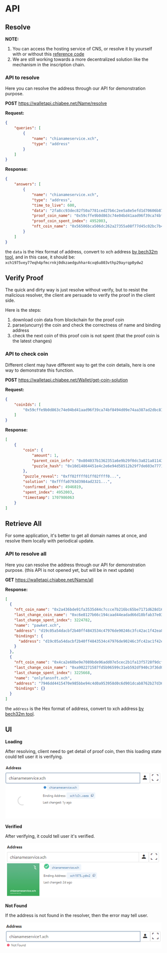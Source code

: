 # API

## Resolve

**NOTE:** 
1. You can access the hosting service of CNS, or resolve it by yourself with or without this [reference code](https://github.com/SutuLabs/pawket-api)
2. We are still working towards a more decentralized solution like the mechanism in the inscription chain.

### API to resolve

Here you can resolve the address through our API for demonstration purpose.

**POST** https://walletapi.chiabee.net/Name/resolve

**Request:**
```json
{
    "queries": [
        {
            "name": "chianameservice.xch",
            "type": "address"
        }
    ]
}
```

**Response:**
```json
{
    "answers": [
        {
            "name": "chianameservice.xch",
            "type": "address",
            "time_to_live": 600,
            "data": "2fa8cc93dec82f50a7781ced27b6c2ee5a8e5efd1d70606b877c58bb8545e906",
            "proof_coin_name": "0x59cffe9b0d863c74e04bd41aad96f39ca74bf8494d09e74aa387ad2dbc81086d",
            "proof_coin_spent_index": 4952003,
            "nft_coin_name": "0x56506bca506dc262a27355a08f77d45c02bc7b48de09d1b1ab4d84864bd370df"
        }
    ]
}
```

the `data` is the Hex format of address, convert to xch address [by bech32m tool](https://mixch.dev/#/tools/address), and in this case, it should be: `xch1975vey77eqh4pfmcrnkj0dkzaedguhhar4cxq6u803vthp29ayrqp0ydw2`

## Verify Proof

The quick and dirty way is just resolve without verify, but to resist the malicious resolver, the client are persuade to verify the proof in the client side.

Here is the steps:

1. download coin data from blockchain for the proof coin
2. parse(uncurry) the coin and check the correctness of name and binding address
3. check the next coin of this proof coin is not spent (that the proof coin is the latest changes)

### API to check coin

Different client may have different way to get the coin details, here is one way to demonstrate this function.

**POST** https://walletapi.chiabee.net/Wallet/get-coin-solution

**Request:**
```json
{
    "coinIds": [
        "0x59cffe9b0d863c74e04bd41aad96f39ca74bf8494d09e74aa387ad2dbc81086d"
    ]
}
```

**Response:**
```json
[
    {
        "coin": {
            "amount": 1,
            "parent_coin_info": "0x804037b1362351a6e9b29f0dc3a821a81143dc499fd953a1b9573ed95fc4836e",
            "puzzle_hash": "0x10d14864451e4c2e6e94d58512b29f7de603e77713ed62e4b23f1b8af44f3b0d"
        },
        "puzzle_reveal": "0xff02ffff01ff02ffff0...",
        "solution": "0xffffa0793d3984ad2321...",
        "confirmed_index": 4946819,
        "spent_index": 4952003,
        "timestamp": 1707986063
    }
]
```

## Retrieve All

For some application, it's better to get all domain names at once, and resolve them locally with periodical update.


### API to resolve all

Here you can resolve the address through our API for demonstration purpose. (this API is not opened yet, but will be in next update)

**GET** https://walletapi.chiabee.net/Name/all


**Response:**
```json
[
  {
    "nft_coin_name": "0x2a436bde91fa3535d44c7ccce7b216bc65be7171d628d1624d195a050274fd4b",
    "last_change_coin_name": "0xc6e8127b66c194caad44eadad66d18bfab37e0343a9c2be0be35aada79a9b971",
    "last_change_spent_index": 3224782,
    "name": "pawket.xch",
    "address": "d19c05a54dacbf2b40ff4843534c47976de90246c3fc42ac1f42ea81b434b8ea",
    "bindings": {
      "address": "d19c05a54dacbf2b40ff4843534c47976de90246c3fc42ac1f42ea81b434b8ea"
    }
  },
  {
    "nft_coin_name": "0x4ca2e68be9e7089bde96add07e5cec2b1fa13f5728f9dcfbb5c46d644cb05151",
    "last_change_coin_name": "0xa902271587fd5b96599c31eb592df940c3f36d08289b0d756ad49511de2fb617",
    "last_change_spent_index": 3225668,
    "name": "onlyfansnft.xch",
    "address": "7946dd4415470e985bbe94c4d0a953958d0c6d901dcab8762b27d36160d8462a",
    "bindings": {}
  }
]
```

the `address` is the Hex format of address, convert to xch address [by bech32m tool](https://mixch.dev/#/tools/address).


## UI

**Loading**

After resolving, client need to get detail of proof coin, then this loading state could tell user it is verifying.

![](cns-loading.png)

**Verified**

After verifying, it could tell user it's verified.

![](cns-verified.png)

**Not Found**

If the address is not found in the resolver, then the error may tell user.

![](cns-not-found.png)